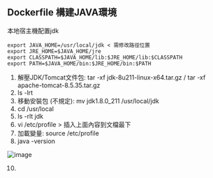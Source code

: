 <h2>Dockerfile 構建JAVA環境</h2>

本地宿主機配置jdk

```
export JAVA_HOME=/usr/local/jdk < 需修改路徑位置
export JRE_HOME=$JAVA_HOME/jre
export CLASSPATH=$JAVA_HOME/lib:$JRE_HOME/lib:$CLASSPATH
export PATH=$JAVA_HOME/bin:$JRE_HOME/bin:$PATH
```

1. 解壓JDK/Tomcat文件包: tar -xf jdk-8u211-linux-x64.tar.gz / tar -xf apache-tomcat-8.5.35.tar.gz
2. ls -lrt
3. 移動安裝包 (不規定): mv jdk1.8.0_211 /usr/local/jdk
4. cd /usr/local
5. ls -rlt jdk
6. vi /etc/profile > 插入上面內容到文檔最下
7. 加載變量: source /etc/profile
8. java -version

![image](https://github.com/user-attachments/assets/ce39f67a-26c9-44b2-9ae3-d9ef5993beef)

10. 
